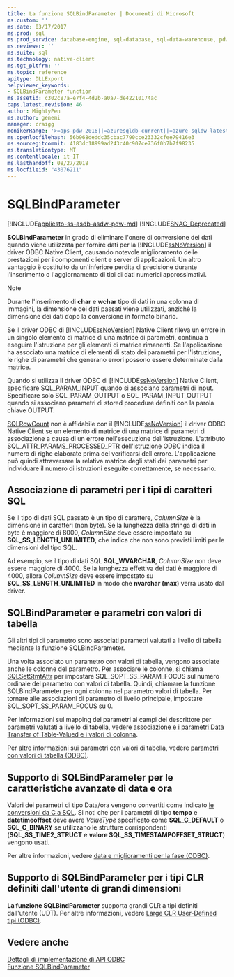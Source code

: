 ```yaml
---
title: La funzione SQLBindParameter | Documenti di Microsoft
ms.custom: ''
ms.date: 03/17/2017
ms.prod: sql
ms.prod_service: database-engine, sql-database, sql-data-warehouse, pdw
ms.reviewer: ''
ms.suite: sql
ms.technology: native-client
ms.tgt_pltfrm: ''
ms.topic: reference
apitype: DLLExport
helpviewer_keywords:
- SQLBindParameter function
ms.assetid: c302c87a-e7f4-4d2b-a0a7-de42210174ac
caps.latest.revision: 46
author: MightyPen
ms.author: genemi
manager: craigg
monikerRange: '>=aps-pdw-2016||=azuresqldb-current||=azure-sqldw-latest||>=sql-server-2016||=sqlallproducts-allversions||>=sql-server-linux-2017||=azuresqldb-mi-current'
ms.openlocfilehash: 56b968deddc35cbac7790cce23332cfee79416e3
ms.sourcegitcommit: 4183dc18999ad243c40c907ce736f0b7b7f98235
ms.translationtype: MT
ms.contentlocale: it-IT
ms.lasthandoff: 08/27/2018
ms.locfileid: "43076211"
---
```

# <a name="sqlbindparameter"></a>SQLBindParameter
[!INCLUDE[appliesto-ss-asdb-asdw-pdw-md](../../includes/appliesto-ss-asdb-asdw-pdw-md.md)]
[!INCLUDE[SNAC_Deprecated](../../includes/snac-deprecated.md)]

  **SQLBindParameter** in grado di eliminare l'onere di conversione dei dati quando viene utilizzata per fornire dati per la [!INCLUDE[ssNoVersion](../../includes/ssnoversion-md.md)] il driver ODBC Native Client, causando notevole miglioramento delle prestazioni per i componenti client e server di applicazioni. Un altro vantaggio è costituito da un'inferiore perdita di precisione durante l'inserimento o l'aggiornamento di tipi di dati numerici approssimativi.  
  
> [!NOTE]  
>  Durante l'inserimento di **char** e **wchar** tipo di dati in una colonna di immagini, la dimensione dei dati passati viene utilizzati, anziché la dimensione dei dati dopo la conversione in formato binario.  
  
 Se il driver ODBC di [!INCLUDE[ssNoVersion](../../includes/ssnoversion-md.md)] Native Client rileva un errore in un singolo elemento di matrice di una matrice di parametri, continua a eseguire l'istruzione per gli elementi di matrice rimanenti. Se l'applicazione ha associato una matrice di elementi di stato dei parametri per l'istruzione, le righe di parametri che generano errori possono essere determinate dalla matrice.  
  
 Quando si utilizza il driver ODBC di [!INCLUDE[ssNoVersion](../../includes/ssnoversion-md.md)] Native Client, specificare SQL_PARAM_INPUT quando si associano parametri di input. Specificare solo SQL_PARAM_OUTPUT o SQL_PARAM_INPUT_OUTPUT quando si associano parametri di stored procedure definiti con la parola chiave OUTPUT.  
  
 [SQLRowCount](../../relational-databases/native-client-odbc-api/sqlrowcount.md) non è affidabile con il [!INCLUDE[ssNoVersion](../../includes/ssnoversion-md.md)] il driver ODBC Native Client se un elemento di matrice di una matrice di parametri di associazione a causa di un errore nell'esecuzione dell'istruzione. L'attributo SQL_ATTR_PARAMS_PROCESSED_PTR dell'istruzione ODBC indica il numero di righe elaborate prima del verificarsi dell'errore. L'applicazione può quindi attraversare la relativa matrice degli stati dei parametri per individuare il numero di istruzioni eseguite correttamente, se necessario.  
  
## <a name="binding-parameters-for-sql-character-types"></a>Associazione di parametri per i tipi di caratteri SQL  
 Se il tipo di dati SQL passato è un tipo di carattere, *ColumnSize* è la dimensione in caratteri (non byte). Se la lunghezza della stringa di dati in byte è maggiore di 8000, *ColumnSize* deve essere impostato su **SQL_SS_LENGTH_UNLIMITED**, che indica che non sono previsti limiti per le dimensioni del tipo SQL.  
  
 Ad esempio, se il tipo di dati SQL **SQL_WVARCHAR**, *ColumnSize* non deve essere maggiore di 4000. Se la lunghezza effettiva dei dati è maggiore di 4000, allora *ColumnSize* deve essere impostato su **SQL_SS_LENGTH_UNLIMITED** in modo che **nvarchar (max)** verrà usato dal driver.  
  
## <a name="sqlbindparameter-and-table-valued-parameters"></a>SQLBindParameter e parametri con valori di tabella  
 Gli altri tipi di parametro sono associati parametri valutati a livello di tabella mediante la funzione SQLBindParameter.  
  
 Una volta associato un parametro con valori di tabella, vengono associate anche le colonne del parametro. Per associare le colonne, si chiama [SQLSetStmtAttr](../../relational-databases/native-client-odbc-api/sqlsetstmtattr.md) per impostare SQL_SOPT_SS_PARAM_FOCUS sul numero ordinale del parametro con valori di tabella. Quindi, chiamare la funzione SQLBindParameter per ogni colonna nel parametro valori di tabella. Per tornare alle associazioni di parametro di livello principale, impostare SQL_SOPT_SS_PARAM_FOCUS su 0.  
  
 Per informazioni sul mapping dei parametri ai campi del descrittore per parametri valutati a livello di tabella, vedere [associazione e i parametri Data Transfer of Table-Valued e i valori di colonna](../../relational-databases/native-client-odbc-table-valued-parameters/binding-and-data-transfer-of-table-valued-parameters-and-column-values.md).  
  
 Per altre informazioni sui parametri con valori di tabella, vedere [parametri con valori di tabella &#40;ODBC&#41;](../../relational-databases/native-client-odbc-table-valued-parameters/table-valued-parameters-odbc.md).  
  
## <a name="sqlbindparameter-support-for-enhanced-date-and-time-features"></a>Supporto di SQLBindParameter per le caratteristiche avanzate di data e ora  
 Valori dei parametri di tipo Data/ora vengono convertiti come indicato [le conversioni da C a SQL](../../relational-databases/native-client-odbc-date-time/datetime-data-type-conversions-from-c-to-sql.md). Si noti che per i parametri di tipo **tempo** e **datetimeoffset** deve avere *ValueType* specificato come **SQL_C_DEFAULT** o **SQL_C_BINARY** se utilizzano le strutture corrispondenti (**SQL_SS_TIME2_STRUCT** e **valore SQL_SS_TIMESTAMPOFFSET_STRUCT**) vengono usati.  
  
 Per altre informazioni, vedere [data e miglioramenti per la fase &#40;ODBC&#41;](../../relational-databases/native-client-odbc-date-time/date-and-time-improvements-odbc.md).  
  
## <a name="sqlbindparameter-support-for-large-clr-udts"></a>Supporto di SQLBindParameter per i tipi CLR definiti dall'utente di grandi dimensioni  
 **La funzione SQLBindParameter** supporta grandi CLR a tipi definiti dall'utente (UDT). Per altre informazioni, vedere [Large CLR User-Defined tipi &#40;ODBC&#41;](../../relational-databases/native-client/odbc/large-clr-user-defined-types-odbc.md).  
  
## <a name="see-also"></a>Vedere anche  
 [Dettagli di implementazione di API ODBC](../../relational-databases/native-client-odbc-api/odbc-api-implementation-details.md)   
 [Funzione SQLBindParameter](http://go.microsoft.com/fwlink/?LinkId=59328)  
  
  
